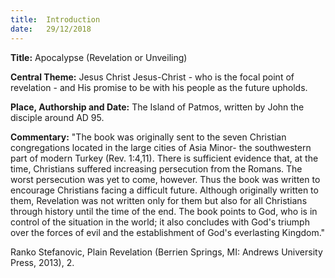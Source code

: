 ```yaml
---
title:  Introduction
date:   29/12/2018
---
```


**Title:** Apocalypse (Revelation or Unveiling)

**Central Theme:** Jesus Christ Jesus-Christ - who is the focal point of revelation - and His promise to be with his people as the future upholds.

**Place, Authorship and Date:** The Island of Patmos, written by John the disciple around AD 95.

**Commentary:**
"The book was originally sent to the seven Christian congregations located in the large cities of Asia Minor- the southwestern part of modern Turkey (Rev. 1:4,11). There is sufficient evidence that, at the time, Christians suffered increasing persecution from the Romans. The worst persecution was yet to come, however. Thus the book was written to encourage Christians facing a difficult future. Although originally written to them, Revelation was not written only for them but also for all Christians through history until the time of the end. The book points to God, who is in control of the situation in the world; it also concludes with God's triumph over the forces of evil and the establishment of God's everlasting Kingdom."

Ranko Stefanovic, Plain Revelation (Berrien Springs, MI: Andrews University Press, 2013), 2.
